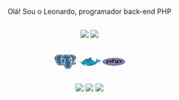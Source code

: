 <p align="center">Olá! Sou o Leonardo, programador back-end PHP</p>

##

<div align="center">
  <img height="180em" src="https://github-readme-stats.vercel.app/api?username=leonardomunsa&show_icons=true&theme=dracula&include_all_commits=true&count_private=true"/>
  <img height="180em" src="https://github-readme-stats.vercel.app/api/top-langs/?username=leonardomunsa&layout=compact&langs_count=7&theme=dracula"/>
</div>
  
##
 
<div align="center">
  <div style="display: inline_block">
    <img align="center" alt="PostgresSQL" height="30" width="45" src="https://raw.githubusercontent.com/devicons/devicon/master/icons/postgresql/postgresql-original.svg">
    <img align="center" alt="Docker" height="30" width="45" src="https://raw.githubusercontent.com/devicons/devicon/master/icons/docker/docker-original.svg">
    <img align="center" alt="PHP" height="30" width="45" src="https://raw.githubusercontent.com/devicons/devicon/master/icons/php/php-original.svg">
  </div>
</div>
  
##

<div align="center">
   <a href="https://www.linkedin.com/in/leonardo-mc/" target="_blank"><img src="https://img.shields.io/badge/-LinkedIn-%230077B5?style=for-the-badge&logo=linkedin&logoColor=white" target="_blank"></a>
   <a href="https://stackoverflow.com/users/16338009/leonardo" target="_blank"><img src="https://img.shields.io/badge/Stack_Overflow-FE7A16?style=for-the-badge&logo=stack-overflow&logoColor=white" target="_blank"></a>
  <a href="https://www.codewars.com/users/leonardomunsa" target="_blank"><img src="https://img.shields.io/badge/Codewars-B1361E?style=for-the-badge&logo=Codewars&logoColor=white" target="_blank"></a>
</div>
